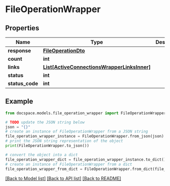 # FileOperationWrapper


## Properties

Name | Type | Description | Notes
------------ | ------------- | ------------- | -------------
**response** | [**FileOperationDto**](FileOperationDto.md) |  | [optional] 
**count** | **int** |  | [optional] 
**links** | [**List[ActiveConnectionsWrapperLinksInner]**](ActiveConnectionsWrapperLinksInner.md) |  | [optional] 
**status** | **int** |  | [optional] 
**status_code** | **int** |  | [optional] 

## Example

```python
from docspace.models.file_operation_wrapper import FileOperationWrapper

# TODO update the JSON string below
json = "{}"
# create an instance of FileOperationWrapper from a JSON string
file_operation_wrapper_instance = FileOperationWrapper.from_json(json)
# print the JSON string representation of the object
print(FileOperationWrapper.to_json())

# convert the object into a dict
file_operation_wrapper_dict = file_operation_wrapper_instance.to_dict()
# create an instance of FileOperationWrapper from a dict
file_operation_wrapper_from_dict = FileOperationWrapper.from_dict(file_operation_wrapper_dict)
```
[[Back to Model list]](../README.md#documentation-for-models) [[Back to API list]](../README.md#documentation-for-api-endpoints) [[Back to README]](../README.md)



